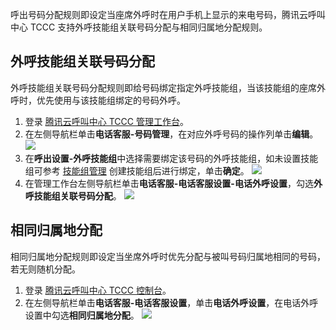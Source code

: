 呼出号码分配规则即设定当座席外呼时在用户手机上显示的来电号码，腾讯云呼叫中心 TCCC 支持外呼技能组关联号码分配与相同归属地分配规则。

## 外呼技能组关联号码分配

外呼技能组关联号码分配规则即给号码绑定指定外呼技能组，当该技能组的座席外呼时，优先使用与该技能组绑定的号码外呼。

1. 登录 [腾讯云呼叫中心 TCCC 管理工作台](https://console.cloud.tencent.com/ccc)。
2. 在左侧导航栏单击**电话客服-号码管理**，在对应外呼号码的操作列单击**编辑**。
![](https://qcloudimg.tencent-cloud.cn/raw/be8ff00038286993e41102b6cb4c55bf.png)
3. 在**呼出设置-外呼技能组**中选择需要绑定该号码的外呼技能组，如未设置技能组可参考 [技能组管理](https://cloud.tencent.com/document/product/679/73530) 创建技能组后进行绑定，单击**确定**。
![](https://qcloudimg.tencent-cloud.cn/raw/dcc9d598d03ce9cf82ba12fef4a45bbd.png)
4. 在管理工作台左侧导航栏单击**电话客服-电话客服设置-电话外呼设置**，勾选**外呼技能组关联号码分配**。
![](https://qcloudimg.tencent-cloud.cn/raw/3067296fe5b7356b3c2d3a796b88247e.png)

## 相同归属地分配
相同归属地分配规则即设定当坐席外呼时优先分配与被叫号码归属地相同的号码，若无则随机分配。
1. 登录 [腾讯云呼叫中心 TCCC 控制台](https://console.cloud.tencent.com/ccc)。
2. 在左侧导航栏单击**电话客服-电话客服设置**，单击**电话外呼设置**，在电话外呼设置中勾选**相同归属地分配**。
![](https://qcloudimg.tencent-cloud.cn/raw/8b4092e1c060f363414202950e297392.png)
